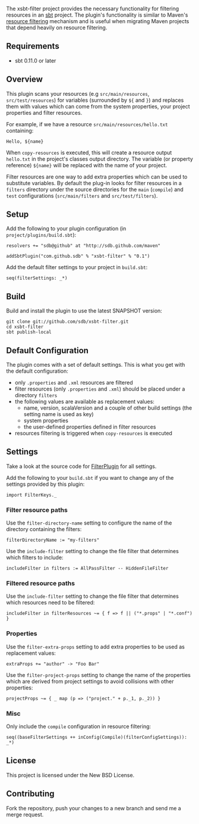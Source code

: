 The xsbt-filter project provides the necessary functionality for filtering resources in an [sbt](https://github.com/harrah/xsbt) project. The plugin's functionality is similar to Maven's [resource filtering](http://maven.apache.org/plugins/maven-resources-plugin/examples/filter.html) mechanism and is useful when migrating Maven projects that depend heavily on resource filtering.

## Requirements

* sbt 0.11.0 or later

## Overview 

This plugin scans your resources (e.g `src/main/resources`, `src/test/resources`) for variables (surrounded by `${` and `}`) and replaces them with values which can come from the system properties, your project properties and filter resources.

For example, if we have a resource `src/main/resources/hello.txt` containing:

    Hello, ${name}

When `copy-resources` is executed, this will create a resource output `hello.txt` in the project's classes output directory. The variable (or property reference) `${name}` will be replaced with the name of your project.

Filter resources are one way to add extra properties which can be used to substitute variables. By default the plug-in looks for filter resources in a `filters` directory under the source directories for the `main` (`compile`) and `test` configurations (`src/main/filters` and `src/test/filters`).

## Setup

Add the following to your plugin configuration (in `project/plugins/build.sbt`):
    
    resolvers += "sdb@github" at "http://sdb.github.com/maven"
    
    addSbtPlugin("com.github.sdb" % "xsbt-filter" % "0.1")

Add the default filter settings to your project in `build.sbt`:

    seq(filterSettings: _*)

## Build

Build and install the plugin to use the latest SNAPSHOT version:

    git clone git://github.com/sdb/xsbt-filter.git
    cd xsbt-filter
    sbt publish-local

## Default Configuration

The plugin comes with a set of default settings. This is what you get with the default configuration:

* only `.properties` and `.xml` resources are filtered
* filter resources (only `.properties` and `.xml`) should be placed under a directory `filters`
* the following values are available as replacement values:
  * name, version, scalaVersion and a couple of other build settings (the setting name is used as key)
  * system properties
  * the user-defined properties defined in filter resources
* resources filtering is triggered when `copy-resources` is executed

## Settings

Take a look at the source code for [FilterPlugin](https://github.com/sdb/xsbt-filter/blob/master/src/FilterPlugin.scala) for all settings.

Add the following to your `build.sbt` if you want to change any of the settings provided by this plugin:

    import FilterKeys._

### Filter resource paths

Use the `filter-directory-name` setting to configure the name of the directory containing the filters:

    filterDirectoryName := "my-filters"

Use the `include-filter` setting to change the file filter that determines which filters to include:

    includeFilter in filters := AllPassFilter -- HiddenFileFilter

### Filtered resource paths

Use the `include-filter` setting to change the file filter that determines which resources need to be filtered:

    includeFilter in filterResources ~= { f => f || ("*.props" | "*.conf") }

### Properties

Use the `filter-extra-props` setting to add extra properties to be used as replacement values:

    extraProps += "author" -> "Foo Bar"

Use the `filter-project-props` setting to change the name of the properties which are derived from project settings to avoid collisions with other properties:

    projectProps ~= { _ map (p => ("project." + p._1, p._2)) }

### Misc

Only include the `compile` configuration in resource filtering:

    seq((baseFilterSettings ++ inConfig(Compile)(filterConfigSettings)): _*)

## License

This project is licensed under the New BSD License.

## Contributing

Fork the repository, push your changes to a new branch and send me a merge request.
